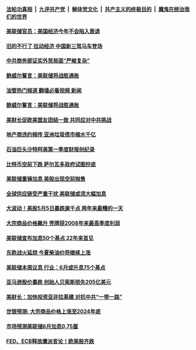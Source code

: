 ####  [法轮功真相](../../../../basic/blob/master/README.md?t=05212031) &nbsp;|&nbsp; [九评共产党](../../../../9ping.md/blob/master/README.md?t=05212031) &nbsp;|&nbsp; [解体党文化](../../../../jtdwh.md/blob/master/README.md?t=05212031)  &nbsp;|&nbsp; [共产主义的终极目的](../../../../gczydzjmd.md/blob/master/README.md?t=05212031) &nbsp;|&nbsp; [魔鬼在统治我们的世界](../../../../mgztzwmdsj.md/blob/master/README.md?t=05212031) 

#### [美联储官员：美国经济今年不会陷入衰退](../pages/soh7/622310.md?t=05212031) 
#### [旧的不行了 拉动经济 中国新三驾马车登场](../pages/soh7/622178.md?t=05212031) 
#### [中共商务部证实外贸局面“严峻复杂”](../pages/soh7/622166.md?t=05212031) 
#### [鲍威尔誓言：美联储将战胜通胀](../pages/soh7/621551.md?t=05212031) 
#### [油管热门频道 翻墙必看视频 新闻](http://45.76.130.85:81/youtube.html?05212031)
#### [鲍威尔誓言：美联储将战胜通胀](../pages/soh7/621551.md?t=05212031) 
#### [美财长促欧美盟友团结一致 共同应对中共挑战](../pages/soh7/621401.md?t=05212031) 
#### [地产商违约频传 亚洲垃圾债市缩水千亿](../pages/soh7/621191.md?t=05212031) 
#### [石油巨头沙特阿美第一季度财报创纪录](../pages/soh7/620948.md?t=05212031) 
#### [比特币空前下跌 萨尔瓦多政府试图抄底](../pages/soh7/619483.md?t=05212031) 
#### [美联储重锤加息 美股出现空前抛售 ](../pages/soh7/619186.md?t=05212031) 
#### [全球供应链受严重干扰 美联储或须大幅加息 ](../pages/soh7/618673.md?t=05212031) 
#### [大波动！美股5月5日暴跌逾千点 两年来最糟的一天](../pages/soh7/618436.md?t=05212031) 
#### [大宗商品价格飙升 壳牌获2008年来最高季度利润](../pages/soh7/618235.md?t=05212031) 
#### [美联储宣布加息50个基点 22年来首见](../pages/soh7/618106.md?t=05212031) 
#### [东欧战火延烧 今夏柴油价将继续上涨](../pages/soh7/617323.md?t=05212031) 
#### [美联储本周议息 行业：6月或升息75个基点](../pages/soh7/617329.md?t=05212031) 
#### [亚马逊股价暴跌 创始人贝索斯损失205亿美元](../pages/soh7/616894.md?t=05212031) 
#### [美财长：加快投资亚非拉基建 对抗中共“一带一路”](../pages/soh7/616744.md?t=05212031) 
#### [世银预测: 大宗商品价格上涨至2024年底](../pages/soh7/615754.md?t=05212031) 
#### [市场预测美联储6月加息0.75厘](../pages/soh7/614855.md?t=05212031) 
#### [FED、ECB释放鹰派言论！欧美股齐跌](../pages/soh7/614657.md?t=05212031) 
<img src='http://gfw-breaker.win/goodnews/indexes/soh7.md' width='0px' height='0px'/>
